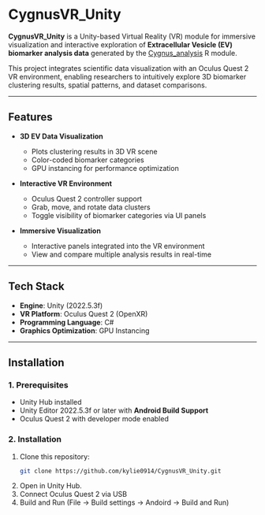 # CygnusVR_Unity

**CygnusVR_Unity** is a Unity-based Virtual Reality (VR) module for immersive visualization and interactive exploration of **Extracellular Vesicle (EV) biomarker analysis data** generated by the [Cygnus_analysis]([https://github.com/kylie0914/CygnusVR_Unity-.git](https://github.com/kylie0914/Cygnus_analysis.git)) R module.

This project integrates scientific data visualization with an Oculus Quest 2 VR environment, enabling researchers to intuitively explore 3D biomarker clustering results, spatial patterns, and dataset comparisons.

---

## Features
- **3D EV Data Visualization**
  - Plots clustering results in 3D VR scene
  - Color-coded biomarker categories
  - GPU instancing for performance optimization

- **Interactive VR Environment**
  - Oculus Quest 2 controller support
  - Grab, move, and rotate data clusters
  - Toggle visibility of biomarker categories via UI panels

- **Immersive Visualization**
  - Interactive panels integrated into the VR environment
  - View and compare multiple analysis results in real-time

---

## Tech Stack
- **Engine**: Unity (2022.5.3f)
- **VR Platform**: Oculus Quest 2 (OpenXR)
- **Programming Language**: C#
- **Graphics Optimization**: GPU Instancing

--- 
## Installation
### 1. Prerequisites
- Unity Hub installed
- Unity Editor 2022.5.3f or later with **Android Build Support**
- Oculus Quest 2 with developer mode enabled

### 2. Installation
1. Clone this repository:
   ```bash
   git clone https://github.com/kylie0914/CygnusVR_Unity.git

2. Open in Unity Hub.
3. Connect Oculus Quest 2 via USB
4. Build and Run (File -> Build settings -> Andoird -> Build and Run)

   
